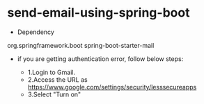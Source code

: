 # send-email-using-spring-boot

+ Dependency

<dependency>
	<groupId>org.springframework.boot</groupId>
	<artifactId>spring-boot-starter-mail</artifactId>
</dependency>

+ if you are getting authentication error, follow below steps:

  + 1.Login to Gmail. 
  + 2.Access the URL as https://www.google.com/settings/security/lesssecureapps 
  + 3.Select "Turn on"
